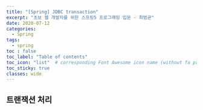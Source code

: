 ```yaml
---
title: "[Spring] JDBC transaction"
excerpt: "초보 웹 개발자를 위한 스프링5 프로그래밍 입문 - 최범균"
date: 2020-07-12
categories:
  - Spring
tags:
  - spring
toc : false
toc_label: "Table of contents"
toc_icon: "list"  # corresponding Font Awesome icon name (without fa prefix)
toc_sticky: true
classes: wide
---
```


## 트랜잭션 처리

